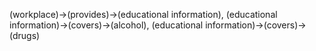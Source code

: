 (workplace)->(provides)->(educational information), (educational information)->(covers)->(alcohol), (educational information)->(covers)->(drugs)